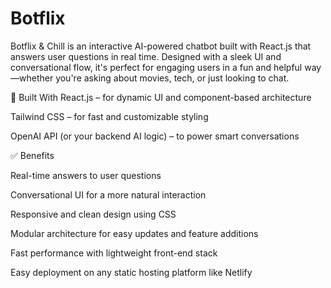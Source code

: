 # Botflix

Botflix & Chill is an interactive AI-powered chatbot built with React.js that answers user questions in real time. Designed with a sleek UI and conversational flow, it's perfect for engaging users in a fun and helpful way—whether you're asking about movies, tech, or just looking to chat.

🚀 Built With
React.js – for dynamic UI and component-based architecture

Tailwind CSS – for fast and customizable styling

OpenAI API (or your backend AI logic) – to power smart conversations

✅ Benefits

 Real-time answers to user questions

 Conversational UI for a more natural interaction

 Responsive and clean design using CSS

 Modular architecture for easy updates and feature additions

 Fast performance with lightweight front-end stack

 Easy deployment on any static hosting platform like Netlify

